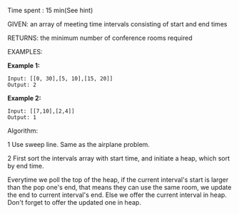 Time spent :  15 min(See hint)

GIVEN: an array of meeting time intervals consisting of start and end times

RETURNS: the minimum number of conference rooms required

EXAMPLES:

**Example 1:**

```
Input: [[0, 30],[5, 10],[15, 20]]
Output: 2
```

**Example 2:**

```
Input: [[7,10],[2,4]]
Output: 1
```

Algorithm:

1 Use sweep line. Same as the airplane problem.



2 First sort the intervals array with start time, and initiate a heap, which sort by end time.

Everytime we poll the top of the heap, if the current interval's start is larger than the pop one's end, that means they can use the same room, we update the end to current interval's end. Else we offer the current interval in heap. Don't forget to offer the updated one in heap.
